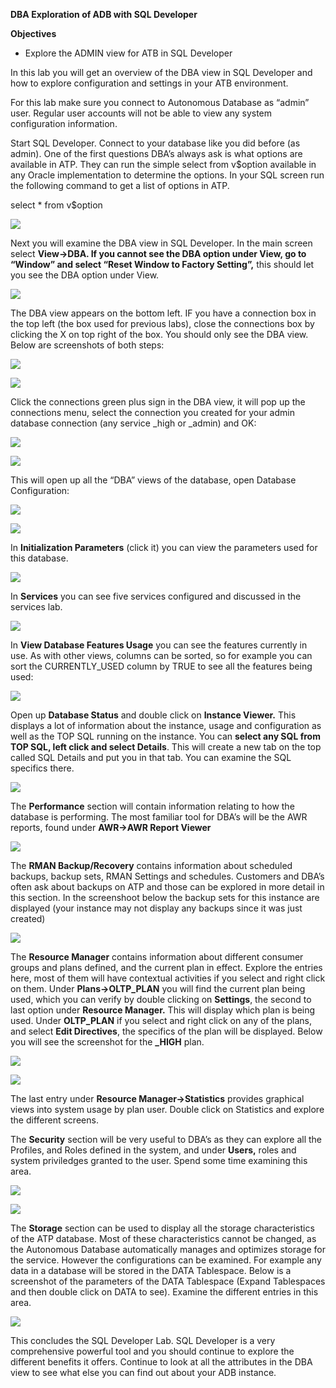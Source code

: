 **DBA Exploration of ADB with SQL Developer**

**Objectives**

-   Explore the ADMIN view for ATB in SQL Developer

In this lab you will get an overview of the DBA view in SQL Developer and how to
explore configuration and settings in your ATB environment.

For this lab make sure you connect to Autonomous Database as “admin” user.
Regular user accounts will not be able to view any system configuration
information.

Start SQL Developer. Connect to your database like you did before (as admin).
One of the first questions DBA’s always ask is what options are available in
ATP. They can run the simple select from v\$option available in any Oracle
implementation to determine the options. In your SQL screen run the following
command to get a list of options in ATP.

select \* from v\$option

![](media/c41f7911777bff8de6f01818486efa81.png)

Next you will examine the DBA view in SQL Developer. In the main screen select
**View-\>DBA. If you cannot see the DBA option under View, go to “Window” and
select “Reset Window to Factory Setting”,** this should let you see the DBA
option under View.

![](media/94c244db51b9f45cd30ebd6d3b70504f.png)

The DBA view appears on the bottom left. IF you have a connection box in the top
left (the box used for previous labs), close the connections box by clicking the
X on top right of the box. You should only see the DBA view. Below are
screenshots of both steps:

![](media/48091a77862fb5f77eec6c8576f2e0c0.png)

![](media/c68743b46b09af893a5dbbec481b435a.png)

Click the connections green plus sign in the DBA view, it will pop up the
connections menu, select the connection you created for your admin database
connection (any service \_high or \_admin) and OK:

![](media/c68743b46b09af893a5dbbec481b435a.png)

![](media/ddbbc87c9714d4ee24d5fea2ab3e8834.png)

This will open up all the “DBA” views of the database, open Database
Configuration:

![](media/5961754d6796d67ecdf8508c2feaaa01.png)

![](media/39f28aa5c7e91f1e93a07da8411d4913.png)

In **Initialization Parameters** (click it) you can view the parameters used for
this database.

![](media/ee9a428af426097bcec6a4faf9514326.png)

In **Services** you can see five services configured and discussed in the
services lab.

![](media/49032e558e7368c2b282d72ae136c951.png)

In **View Database Features Usage** you can see the features currently in use.
As with other views, columns can be sorted, so for example you can sort the
CURRENTLY_USED column by TRUE to see all the features being used:

![](media/8094c5d549e71db7cf63226506950b55.png)

Open up **Database Status** and double click on **Instance Viewer.** This
displays a lot of information about the instance, usage and configuration as
well as the TOP SQL running on the instance. You can **select any SQL from TOP
SQL, left click and select Details**. This will create a new tab on the top
called SQL Details and put you in that tab. You can examine the SQL specifics
there.

![](media/03816c6827e6d37a2e9778631988c9ce.png)

The **Performance** section will contain information relating to how the
database is performing. The most familiar tool for DBA’s will be the AWR
reports, found under **AWR-\>AWR Report Viewer**

![](media/ebed4e4ff666947bfec4da3ae490aa6f.png)

The **RMAN Backup/Recovery** contains information about scheduled backups,
backup sets, RMAN Settings and schedules. Customers and DBA’s often ask about
backups on ATP and those can be explored in more detail in this section. In the
screenshoot below the backup sets for this instance are displayed (your instance
may not display any backups since it was just created)

![](media/962fbdc44e6a780f7237200a15fadff2.png)

The **Resource Manager** contains information about different consumer groups
and plans defined, and the current plan in effect. Explore the entries here,
most of them will have contextual activities if you select and right click on
them. Under **Plans-\>OLTP_PLAN** you will find the current plan being used,
which you can verify by double clicking on **Settings**, the second to last
option under **Resource Manager.** This will display which plan is being used.
Under **OLTP_PLAN** if you select and right click on any of the plans, and
select **Edit Directives**, the specifics of the plan will be displayed. Below
you will see the screenshot for the **\_HIGH** plan.

![](media/a7c7c7dc20a5481d6b28531f481ef9f7.png)

![](media/b391f489dbeef11a9ce4d853d56cea35.png)

The last entry under **Resource Manager-\>Statistics** provides graphical views
into system usage by plan user. Double click on Statistics and explore the
different screens.

The **Security** section will be very useful to DBA’s as they can explore all
the Profiles, and Roles defined in the system, and under **Users,** roles and
system priviledges granted to the user. Spend some time examining this area.

![](media/49fffb33a0f62f64d769ff8064e208a4.png)

![](media/0cc6c0f66b14ab67c5d4ad4ee496d795.png)

The **Storage** section can be used to display all the storage characteristics
of the ATP database. Most of these characteristics cannot be changed, as the
Autonomous Database automatically manages and optimizes storage for the service.
However the configurations can be examined. For example any data in a database
will be stored in the DATA Tablespace. Below is a screenshot of the parameters
of the DATA Tablespace (Expand Tablespaces and then double click on DATA to
see). Examine the different entries in this area.

![](media/216598680c23338e3b3215fe52e8d579.png)

This concludes the SQL Developer Lab. SQL Developer is a very comprehensive
powerful tool and you should continue to explore the different benefits it
offers. Continue to look at all the attributes in the DBA view to see what else
you can find out about your ADB instance.
